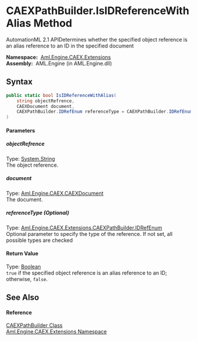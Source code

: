 CAEXPathBuilder.IsIDReferenceWithAlias Method
=============================================
AutomationML 2.1 APIDetermines whether the specified object reference is an alias reference to an ID in the specified document

  **Namespace:**  [Aml.Engine.CAEX.Extensions][1]  
  **Assembly:**  AML.Engine (in AML.Engine.dll)

Syntax
------

```csharp
public static bool IsIDReferenceWithAlias(
	string objectRefrence,
	CAEXDocument document,
	CAEXPathBuilder.IDRefEnum referenceType = CAEXPathBuilder.IDRefEnum.AllTypes
)
```

#### Parameters

##### *objectRefrence*
Type: [System.String][2]  
The object reference.

##### *document*
Type: [Aml.Engine.CAEX.CAEXDocument][3]  
The document.

##### *referenceType* (Optional)
Type: [Aml.Engine.CAEX.Extensions.CAEXPathBuilder.IDRefEnum][4]  
 Optional parameter to specify the type of the reference. If not set, all possible types are checked

#### Return Value
Type: [Boolean][5]  
`true` if the specified object reference is an alias reference to an ID; otherwise, `false`. 

See Also
--------

#### Reference
[CAEXPathBuilder Class][6]  
[Aml.Engine.CAEX.Extensions Namespace][1]  

[1]: ../README.md
[2]: https://docs.microsoft.com/dotnet/api/system.string
[3]: ../../Aml.Engine.CAEX/CAEXDocument/README.md
[4]: ../CAEXPathBuilder_IDRefEnum/README.md
[5]: https://docs.microsoft.com/dotnet/api/system.boolean
[6]: README.md
[7]: https://www.automationml.org
[8]: ../../icons/logoShade.png
